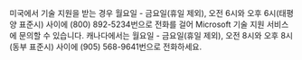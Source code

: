 미국에서 기술 지원을 받는 경우 월요일 - 금요일(휴일 제외), 오전 6시와 오후 6시(태평양 표준시) 사이에 (800) 892-5234번으로 전화를 걸어 Microsoft 기술 지원 서비스에 문의할 수 있습니다. 캐나다에서는 월요일 - 금요일(휴일 제외), 오전 8시와 오후 8시(동부 표준시) 사이에 (905) 568-9641번으로 전화하세요.

<!--HONumber=Oct16_HO1-->


